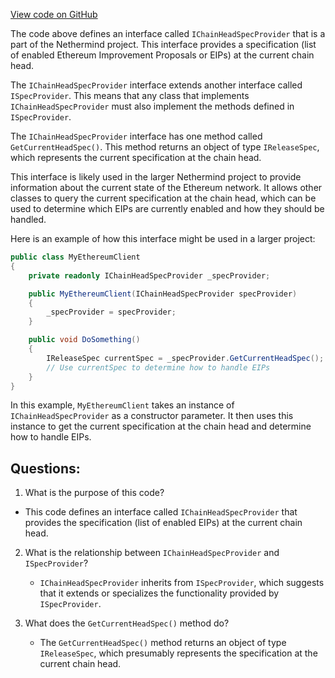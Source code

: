 [View code on GitHub](https://github.com/NethermindEth/nethermind/src/Nethermind/Nethermind.Core/Specs/IChainHeadSpecProvider.cs)

The code above defines an interface called `IChainHeadSpecProvider` that is a part of the Nethermind project. This interface provides a specification (list of enabled Ethereum Improvement Proposals or EIPs) at the current chain head. 

The `IChainHeadSpecProvider` interface extends another interface called `ISpecProvider`. This means that any class that implements `IChainHeadSpecProvider` must also implement the methods defined in `ISpecProvider`. 

The `IChainHeadSpecProvider` interface has one method called `GetCurrentHeadSpec()`. This method returns an object of type `IReleaseSpec`, which represents the current specification at the chain head. 

This interface is likely used in the larger Nethermind project to provide information about the current state of the Ethereum network. It allows other classes to query the current specification at the chain head, which can be used to determine which EIPs are currently enabled and how they should be handled. 

Here is an example of how this interface might be used in a larger project:

```csharp
public class MyEthereumClient
{
    private readonly IChainHeadSpecProvider _specProvider;

    public MyEthereumClient(IChainHeadSpecProvider specProvider)
    {
        _specProvider = specProvider;
    }

    public void DoSomething()
    {
        IReleaseSpec currentSpec = _specProvider.GetCurrentHeadSpec();
        // Use currentSpec to determine how to handle EIPs
    }
}
```

In this example, `MyEthereumClient` takes an instance of `IChainHeadSpecProvider` as a constructor parameter. It then uses this instance to get the current specification at the chain head and determine how to handle EIPs.
## Questions: 
 1. What is the purpose of this code?
   - This code defines an interface called `IChainHeadSpecProvider` that provides the specification (list of enabled EIPs) at the current chain head.

2. What is the relationship between `IChainHeadSpecProvider` and `ISpecProvider`?
   - `IChainHeadSpecProvider` inherits from `ISpecProvider`, which suggests that it extends or specializes the functionality provided by `ISpecProvider`.

3. What does the `GetCurrentHeadSpec()` method do?
   - The `GetCurrentHeadSpec()` method returns an object of type `IReleaseSpec`, which presumably represents the specification at the current chain head.